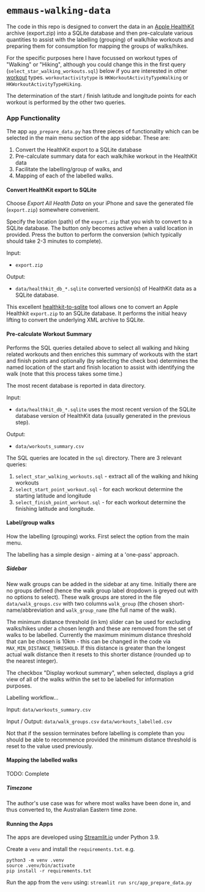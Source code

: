 # `emmaus-walking-data`

The code in this repo is designed to convert the data in an [Apple HealthKit](https://developer.apple.com/health-fitness/) archive (export.zip) into 
a SQLite database and then pre-calculate various quantities to assist with the labelling
(grouping) of walk/hike workouts and preparing them for consumption for mapping the groups of walks/hikes.

For the specific purposes here I have focussed on workout types of "Walking" or "Hiking", although you could change this in the first query (`select_star_walking_workouts.sql`) below if you are interested in other [workout](
https://developer.apple.com/documentation/healthkit/hkworkout) types.
`workoutactivitytype` is `HKWorkoutActivityTypeWalking` or `HKWorkoutActivityTypeHiking`.

The determination of the start / finish latitude and longitude points for each workout is performed by the other two queries.

### App Functionality

The app `app_prepare_data.py` has three pieces of functionality which can be selected in
the main menu section of the app sidebar. These are:
1. Convert the HealthKit export to a SQLite database
2. Pre-calculate summary data for each walk/hike workout in the HealthKit data
3. Facilitate the labelling/group of walks, and
4. Mapping of each of the labelled walks.

#### Convert HealthKit export to SQLite

Choose _Export All Health Data_ on your iPhone and save the generated file (`export.zip`) somewhere convenient.

Specify the location (path) of the `export.zip` that you wish to convert to a SQLite database.
The button only becomes active when a valid location in provided. Press the button to perform the conversion (which typically should take 2-3 minutes to complete).

Input:
- `export.zip`

Output:
- `data/healthkit_db_*.sqlite` converted version(s) of HealthKit data as a SQLite database.

This excellent [healthkit-to-sqlite](https://github.com/dogsheep/healthkit-to-sqlite) tool allows one to convert an Apple Healthkit `export.zip` to an SQLite database. It performs the initial heavy lifting to convert the underlying XML archive to SQLite.

#### Pre-calculate Workout Summary

Performs the SQL queries detailed above to select all walking and hiking related workouts and then enriches this summary of workouts with the start and finish points and optionally (by selecting the check box) determines the named location of the start and finish location to assist with identifying the walk (note that this process takes some time.)

The most recent database is reported in data directory.

Input:
- `data/healthkit_db_*.sqlite` uses the most recent version of the SQLite database version of HealthKit data (usually generated in the previous step).

Output:
- `data/workouts_summary.csv`

The SQL queries are located in the `sql` directory. There are 3 relevant queries:
1. `select_star_walking_workouts.sql` - extract all of the walking and hiking workouts
2. `select_start_point_workout.sql` - for each workout determine the starting latitude and longitude
3. `select_finish_point_workout.sql` - for each workout determine the finishing latitude and longitude.

#### Label/group walks



How the labelling (grouping) works. First select the option from the main menu.

The labelling has a simple design - aiming at a 'one-pass' approach.

##### Sidebar

New walk groups can be added in the sidebar at any time. Initially there are no groups defined (hence the walk group label dropdown is greyed out with no options to select). These walk groups are stored in the file `data/walk_groups.csv` with two columns `walk_group` (the chosen short-name/abbreviation and `walk_group_name` (the full name of the walk).

The minimum distance threshold (in km) slider can be used for excluding walks/hikes under a chosen length and these are removed from the set of walks to be labelled. Currently the maximum minimum distance threshold that can be chosen is 10km - this can be changed in the code via `MAX_MIN_DISTANCE_THRESHOLD`. If this distance is greater than the longest actual walk distance then it resets to this shorter distance (rounded up to the nearest integer).

The checkbox "Display workout summary", when selected, displays a grid view of all of the walks within the set to be labelled for information purposes.


Labelling workflow...

Input:
`data/workouts_summary.csv`

Input / Output:
`data/walk_groups.csv`
`data/workouts_labelled.csv`

Not that if the session terminates before labelling is complete than you should be able to recommence provided the minimum distance threshold is reset to the value used previously.

#### Mapping the labelled walks

TODO: Complete


##### Timezone

The author's use case was for where most walks have been done in, and thus converted to, the Australian Eastern time zone. 
#### Running the Apps

The apps are developed using [Streamlit.io](https://streamlit.io) under Python 3.9.

Create a `venv` and install the `requirements.txt`. e.g.

```
python3 -m venv .venv 
source .venv/bin/activate
pip install -r requirements.txt 
```

Run the app from the `venv` using:
`streamlit run src/app_prepare_data.py`
